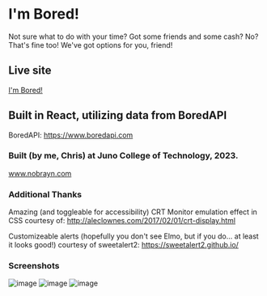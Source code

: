 # I'm Bored!
Not sure what to do with your time? Got some friends and some cash? No? That's fine too! We've got options for you, friend!

## Live site
[I'm Bored!](https://im-bored-app-main.netlify.app)

## Built in React, utilizing data from BoredAPI
BoredAPI:
https://www.boredapi.com

### Built (by me, Chris) at Juno College of Technology, 2023.
www.nobrayn.com

### Additional Thanks
Amazing (and toggleable for accessibility) CRT Monitor emulation effect in CSS courtesy of:
http://aleclownes.com/2017/02/01/crt-display.html

Customizeable alerts (hopefully you don't see Elmo, but if you do... at least it looks good!) courtesy of sweetalert2:
https://sweetalert2.github.io/

### Screenshots
![image](https://user-images.githubusercontent.com/92102282/224420852-c18d4c88-bae6-4c70-80ed-8dc46d36a18a.png)
![image](https://user-images.githubusercontent.com/92102282/224421012-cc22344a-1e70-4afc-9e48-c61e30e820ef.png)
![image](https://user-images.githubusercontent.com/92102282/224421062-a829994c-a4b0-4552-84ee-cb256b26f866.png)
